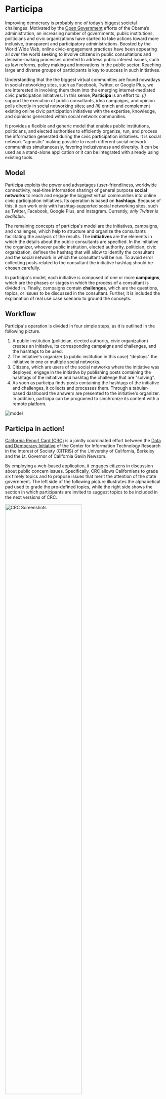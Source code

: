 Participa
=========

Improving democracy is probably one of today’s biggest societal challenges. Motivated by the [Open Government](https://petitions.whitehouse.gov) 
efforts of the Obama’s administration, an increasing number of governments, public institutions, politicians and 
civic organizations have started to take actions toward more inclusive, transparent and participatory administrations. 
Boosted by the World Wide Web, online civic-engagement practices have been appearing all over the world seeking to involve 
citizens in public consultations and decision-making processes oriented to address public interest issues, such as law reforms, 
policy making and innovations in the public sector. Reaching large and diverse groups of participants is key to success 
in such initiatives. 

Understanding that the the biggest virtual communities are found nowadays in social networking sites, such as Facebook, 
Twitter, or Google Plus, we are interested in involving them them into the emerging internet-mediated civic participation 
initiatives. In this sense, **Participa** is an effort to: *(i)* support the execution of public consultants, idea campaigns, 
and opinion polls directly in social networking sites; and *(ii)* enrich and complement existing online civic participation 
initiatives with the expertise, knowledge, and opinions generated within social network communities. 

It provides a flexible and generic model that enables public institutions, politicians, and elected authorities to 
efficiently organize, run, and process the information generated during the civic participation initiatives. It is social 
network "agnostic" making possible to reach different social network communities simultaneously, favoring inclusiveness 
and diversity. It can be used as a stand-alone application or it can be integrated with already using existing tools.


Model
-----
Participa exploits the power and advantages (user-friendliness, worldwide connectivity, real-time information sharing) of
general purpose **social networks** to reach and engage the biggest virtual communities into online civic participation 
initiatives. Its operation is based on **hashtags**. Because of this, it can work only with hashtag-supported social 
networking sites, such as Twitter, Facebook, Google Plus, and Instagram. Currently, *only Twitter is available*.

The remaining concepts of participa's model are the initiatives, campaigns, and challenges, which help to structure and
organize the consultants facilitating the analysis of the results. The **initiatives** are the elements in which the 
details about the public consultants are specified. In the initiative the organizer, whoever public institution, elected 
authority, politician, civic organization, defines the hashtag that will allow to identify the consultant and the social 
network in which the consultant will be run. To avoid error collecting posts related to the consultant the initiative 
hashtag should be chosen carefully. 

In participa's model, each initiative is composed of one or more **campaigns**, which are the phases or stages in which 
the process of a consultant is divided in. Finally, campaigns contain **challenges**, which are the questions, topics, or 
issues to be discussed in the consultant. Further, it is included the explanation of real use case scenario to ground 
the concepts.
  

Workflow
--------

Participa's operation is divided in four simple steps, as it is outlined in the following picture. 

1. A public institution (politician, elected authority, civic organization) creates an initiative, its corresponding 
campaigns and challenges, and the hashtags to be used.
2. The initiative's organizer (a public institution in this case) "deploys" the initiative in one or multiple social networks.
3. Citizens, which are users of the social networks where the initiative was deployed, engage in the initiative by 
publishing posts containing the hashtags of the initiative and hashtag the challenge that are "solving".
4. As soon as participa finds posts containing the hashtags of the initiative and challenges, it collects and processes 
them. Through a tabular-based dashboard the answers are presented to the initiative's organizer. In addition, participa 
can be programed to sinchronize its content with a remote platform.

![model](https://dl.dropboxusercontent.com/u/55956367/participa_model.png "Participa Model")


Participa in action!
--------------------

[California Report Card (CRC)](http://www.californiareportcard.org) is a jointly coordinated effort between the 
[Data and Democracy Initiative](http://citris-uc.org/initiatives/democracy/) of the Center for Information Technology Research 
in the Interest of Society (CITRIS) of the University of California, Berkeley and the Lt. Governor of California Gavin Newsom. 

By employing a web-based application, it engages citizens in discussion about public concern issues. Specifically, 
CRC allows Californians to grade six timely topics and to propose issues that merit the attention of the state 
government. The left side of the following picture illustrates the alphabetical pad used to grade the pre-defined
topics, while the right side shows the section in which participants are invited to suggest topics to be included in the 
next versions of CRC.

<img alt="CRC Screenshots" src="https://dl.dropboxusercontent.com/u/55956367/crc_screenshots.png" height="70%" width="70%" />

Participa is currently being used to enable citizens of California to participate in CRC directly via Twitter. For doing so, 
participa was configured in the following way. California Report Card and *#careportcard* were defined as the 
**initiative** and the initiative **hashtag**, respectively. The two phases of CRC, "grading" and "proposing", were set 
as the **campaigns** of the initiatives. The six CRC issues were configured as the **challenges** of the grading campaign, 
while the request for new issues was defined as the challenge of the proposing campaign. Each challenge was associated to
a unique **hashtag**. Finally, Twitter was chosen as the **social network** to deploy the initiative.

The following picture shows participa in action. On the left, a participant grading with C the affordability of California colleges 
and universities (one of the six CRC discussion topics). In this sense, he attached to the grade the hashtag of the
initiative, **#careportcard**, and the hashtag associated to the graded issue, **#affordcolleges**. A similar approach was 
followed when proposing a new issue. As depicted on the right side of the picture, a participant sent his suggestion 
together with the hashtag of the initiative, **#careportcard** and the hashtag of the "solved" challenge, **#newissue**.

<img alt="CRC TW Screenshots" src="https://dl.dropboxusercontent.com/u/55956367/crc_tw_screenshots.png" height="70%" width="70%" />

Additional information on how to take part of CRC through Twitter can be found [here](https://dl.dropboxusercontent.com/u/55956367/Flyer_CRC_Twitter.pdf).

Installation
------------

1. Clone the repository `git clone https://github.com/joausaga/participa.git`

2. Go inside the repository folder and execute `pip install -r requirements.txt` to install dependencies 

3. Create a mysql database

4. Rename the file participa/settings.py.sample to participa/settings.py

5. Set the configuration parameters of the database in settings.py 

     ```
        DATABASES = {
            ...
                'NAME': '',
                'USER': '',
                'PASSWORD': '',
                'HOST': '',
                'PORT': '',
            ...
        }
      ```

6. Run `python manage.py migrate` to set up the database schema

7. Create a [Twitter application](https://apps.twitter.com) and give it read and write permissions

7. Rename the file cparte/config.sample to cparte/config

8. Set the Twitter application credentials in cparte/config

    ```
        [twitter_api]
        consumer_key = YOUR_TWITTER_APP_CONSUMER_KEY
        consumer_secret = YOUR_TWITTER_APP_CONSUMER_SECRET
        token = YOUR_TWITTER_APP_TOKEN
        token_secret = YOUR_TWITTER_APP_TOKEN_SECRET
    ```

9. Load initial settings `python manage.py loaddata config_data.json`

License
-------
MIT

Technologies
------------

1. [Django Framework > 1.7](https://www.djangoproject.com/)
2. [MySQL](http://www.mysql.com) database and its corresponding python package
3. [Tweepy](http://www.tweepy.org) a python-based Twitter API client
4. [Django Admin Bootstrapped App](https://riccardo.forina.me/bootstrap-your-django-admin-in-3-minutes)
5. [Django Bootstrap3 App](https://github.com/dyve/django-bootstrap3)
6. [Google API Client](https://developers.google.com/api-client-library/python/)
7. [Celery](http://www.celeryproject.org)
8. [Celery for Django](http://docs.celeryproject.org/en/latest/django/first-steps-with-django.html)
9. [Rabbit MQ](http://www.rabbitmq.com/install-generic-unix.html)

Let me know
-----------

If you use participa, please [write me](mailto:jorgesaldivar@gmail.com) a short message with a link to your project. 
It is not mandatory, but I will really appreciate it!